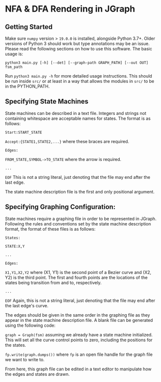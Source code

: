 # NFA & DFA Rendering in JGraph
## Getting Started
Make sure `numpy` version > `19.0.0` is installed, alongside Python 3.7+. Older versions of Python 3 should work but
type annotations may be an issue.
Please read the following sections on how to use this software. The basic usage is:

`python3 main.py [-h] [--det] [--graph-path GRAPH_PATH] [--out OUT] fsm_path`

Run `python3 main.py -h` for more detailed usage instructions. This should be run inside `src/` or at least in a way that allows the modules in `src/` to be in the PYTHON_PATH.

## Specifying State Machines
State machines can be described in a text file. Integers and strings not containing whitespace
are acceptable names for states. The format is as follows:

`Start:START_STATE`

`Accept:{STATE1,STATE2,...}` where these braces are required.

`Edges:`

`FROM_STATE,SYMBOL->TO_STATE` where the arrow is required.

`...`

`EOF` This is not a string literal, just denoting that the file may end after the last edge.

The state machine description file is the first and only positional argument.

## Specifying Graphing Configuration:
State machines require a graphing file in order to be represented in JGraph. Following the
rules and conventions set by the state machine description format, the format of these files
is as follows:

`States:`

`STATE:X,Y`

`...`

`Edges:`

`X1,Y1,X2,Y2` where (X1, Y1) is the second point of a Bezier curve and (X2, Y2) is the third point.
The first and fourth points are the locations of the states being transition from and to, respectively.

`...`

`EOF` Again, this is not a string literal, just denoting that the file may end after the last edge's curve.

The edges should be given in the same order in the graphing file as they appear in the state machine
description file. A blank file can be generated using the following code:

`graph = Graph(fsm)` assuming we already have a state machine initialized. This will set all the curve control points
to zero, including the positions for the states.

`fp.write(graph.dumps())` where `fp` is an open file handle for the graph file we want to write to.

From here, this graph file can be edited in a text editor to manipulate how the edges and states are drawn.
